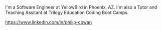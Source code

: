 I'm a Software Engineer at YellowBird in Phoenix, AZ. I'm also a Tutor and Teaching Assitant at Trilogy Education Coding Boot Camps.

https://www.linkedin.com/in/philip-cowan

